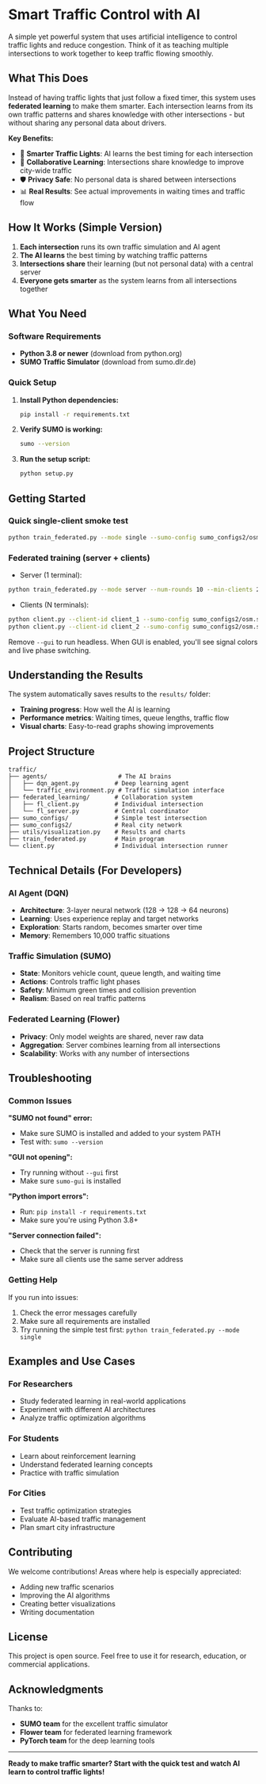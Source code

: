 # Smart Traffic Control with AI

A simple yet powerful system that uses artificial intelligence to control traffic lights and reduce congestion. Think of it as teaching multiple intersections to work together to keep traffic flowing smoothly.

## What This Does

Instead of having traffic lights that just follow a fixed timer, this system uses **federated learning** to make them smarter. Each intersection learns from its own traffic patterns and shares knowledge with other intersections - but without sharing any personal data about drivers.

**Key Benefits:**
- 🚦 **Smarter Traffic Lights**: AI learns the best timing for each intersection
- 🔄 **Collaborative Learning**: Intersections share knowledge to improve city-wide traffic
- 🛡️ **Privacy Safe**: No personal data is shared between intersections
- 📊 **Real Results**: See actual improvements in waiting times and traffic flow

## How It Works (Simple Version)

1. **Each intersection** runs its own traffic simulation and AI agent
2. **The AI learns** the best timing by watching traffic patterns
3. **Intersections share** their learning (but not personal data) with a central server
4. **Everyone gets smarter** as the system learns from all intersections together

## What You Need

### Software Requirements
- **Python 3.8 or newer** (download from python.org)
- **SUMO Traffic Simulator** (download from sumo.dlr.de)

### Quick Setup
1. **Install Python dependencies:**
   ```bash
   pip install -r requirements.txt
   ```

2. **Verify SUMO is working:**
   ```bash
   sumo --version
   ```

3. **Run the setup script:**
   ```bash
   python setup.py
   ```

## Getting Started

### Quick single-client smoke test
```bash
python train_federated.py --mode single --sumo-config sumo_configs2/osm.sumocfg --gui --show-phase-console
```

### Federated training (server + clients)

- Server (1 terminal):
```bash
python train_federated.py --mode server --num-rounds 10 --min-clients 2 --server-address localhost:8080
```

- Clients (N terminals):
```bash
python client.py --client-id client_1 --sumo-config sumo_configs2/osm.sumocfg --server-address localhost:8080 --gui
python client.py --client-id client_2 --sumo-config sumo_configs2/osm.sumocfg --server-address localhost:8080 --gui
```

Remove `--gui` to run headless. When GUI is enabled, you'll see signal colors and live phase switching.

## Understanding the Results

The system automatically saves results to the `results/` folder:
- **Training progress**: How well the AI is learning
- **Performance metrics**: Waiting times, queue lengths, traffic flow
- **Visual charts**: Easy-to-read graphs showing improvements

## Project Structure

```
traffic/
├── agents/                    # The AI brains
│   ├── dqn_agent.py          # Deep learning agent
│   └── traffic_environment.py # Traffic simulation interface
├── federated_learning/       # Collaboration system
│   ├── fl_client.py          # Individual intersection
│   └── fl_server.py          # Central coordinator
├── sumo_configs/             # Simple test intersection
├── sumo_configs2/            # Real city network
├── utils/visualization.py    # Results and charts
├── train_federated.py        # Main program
└── client.py                 # Individual intersection runner
```

## Technical Details (For Developers)

### AI Agent (DQN)
- **Architecture**: 3-layer neural network (128 → 128 → 64 neurons)
- **Learning**: Uses experience replay and target networks
- **Exploration**: Starts random, becomes smarter over time
- **Memory**: Remembers 10,000 traffic situations

### Traffic Simulation (SUMO)
- **State**: Monitors vehicle count, queue length, and waiting time
- **Actions**: Controls traffic light phases
- **Safety**: Minimum green times and collision prevention
- **Realism**: Based on real traffic patterns

### Federated Learning (Flower)
- **Privacy**: Only model weights are shared, never raw data
- **Aggregation**: Server combines learning from all intersections
- **Scalability**: Works with any number of intersections

## Troubleshooting

### Common Issues

**"SUMO not found" error:**
- Make sure SUMO is installed and added to your system PATH
- Test with: `sumo --version`

**"GUI not opening":**
- Try running without `--gui` first
- Make sure `sumo-gui` is installed

**"Python import errors":**
- Run: `pip install -r requirements.txt`
- Make sure you're using Python 3.8+

**"Server connection failed":**
- Check that the server is running first
- Make sure all clients use the same server address

### Getting Help

If you run into issues:
1. Check the error messages carefully
2. Make sure all requirements are installed
3. Try running the simple test first: `python train_federated.py --mode single`

## Examples and Use Cases

### For Researchers
- Study federated learning in real-world applications
- Experiment with different AI architectures
- Analyze traffic optimization algorithms

### For Students
- Learn about reinforcement learning
- Understand federated learning concepts
- Practice with traffic simulation

### For Cities
- Test traffic optimization strategies
- Evaluate AI-based traffic management
- Plan smart city infrastructure

## Contributing

We welcome contributions! Areas where help is especially appreciated:
- Adding new traffic scenarios
- Improving the AI algorithms
- Creating better visualizations
- Writing documentation

## License

This project is open source. Feel free to use it for research, education, or commercial applications.

## Acknowledgments

Thanks to:
- **SUMO team** for the excellent traffic simulator
- **Flower team** for federated learning framework
- **PyTorch team** for the deep learning tools

---

**Ready to make traffic smarter? Start with the quick test and watch AI learn to control traffic lights!**